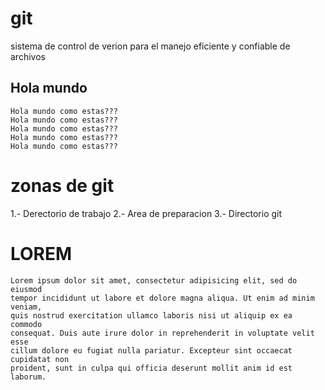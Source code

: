 # git #
sistema de control de verion para el manejo 
eficiente y confiable de archivos   
## Hola mundo ##

    Hola mundo como estas???
    Hola mundo como estas???
    Hola mundo como estas???
    Hola mundo como estas???
    Hola mundo como estas???

# zonas de git
1.- Derectorio de trabajo
2.- Area de preparacion
3.- Directorio git

# LOREM #
    Lorem ipsum dolor sit amet, consectetur adipisicing elit, sed do eiusmod
    tempor incididunt ut labore et dolore magna aliqua. Ut enim ad minim veniam,
    quis nostrud exercitation ullamco laboris nisi ut aliquip ex ea commodo
    consequat. Duis aute irure dolor in reprehenderit in voluptate velit esse
    cillum dolore eu fugiat nulla pariatur. Excepteur sint occaecat cupidatat non
    proident, sunt in culpa qui officia deserunt mollit anim id est laborum.